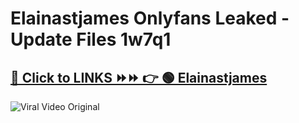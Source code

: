 
 # Elainastjames Onlyfans Leaked - Update Files 1w7q1

## <h2><a href="https://clipsfans.com/Elainastjames&ref=git">🔗 Click to LINKS ⏩⏩ 👉 🟢 Elainastjames </a></h2>

<a href="https://clipsfans.com/Elainastjames&ref=git" rel="nofollow" data-target="animated-image.originalLink"><img src="https://i.ibb.co.com/xMMVF88/686577567.gif" alt="Viral Video Original" style="max-width: 100%; display: inline-block;" data-target="animated-image.originalImage"></a>

